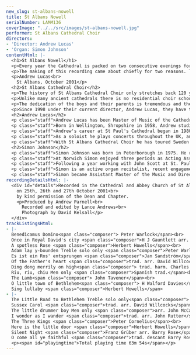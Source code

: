 ```yaml
---
new_slug: st-albans-nowell
title: St Albans Nowell
serialNumber: LAMM136
coverImage: "../../src/images/st-albans-nowell.jpg"
performer: St Albans Cathedral Choir
directors:
- 'Director: Andrew Lucas'
- 'Organ: Simon Johnson'
contentHtml: |-
  <h1>St Albans Nowell</h1>
  <p>Every year the Cathedral is packed on two consecutive evenings for the annual Service of Lessons and Carols for Christmas held on the 22nd and 23rd December at 8pm. This service is lit entirely by candlelight and takes the traditional form of biblical readings, carols and hymns and prayer meditating on the miracle of our Saviour's birth in Bethlehem some 2000 years ago. For the Cathedral Choir it is the highlight of their musical year; the boys of the choir, in particular, take great pride in their effort and achievement at this service, perhaps more than on any other occasion. This is wonderful to experience and gives the service a very special atmosphere. So it is no wonder that its popularity means that seats are available only by application and are ticketed (over the two nights that means more than 3,000 people attend this service). It is the choir's great pleasure to offer this recording to a wider congregation and audience than we could ever achieve 'live' and to include one or two items from our Christmas repertoire that are not usually sung at this service.</p>
  <p>The making of this recording came about chiefly for two reasons. The last Christmas recording from St Albans was made ten years ago and there have been many requests for a more recent recording. The second reason was the catalyst. The choir was to have made a tour to the United States of America in October 2001, but the tragic events of September 11th that year in New York and Washington eventually caused the tour to be cancelled. So we found ourselves in St Albans during an extended half term needing something to do musically. Lance Andrews of Lammas Records came to the rescue and this is the end result. We are very grateful to him for offering to turn the recording around from initial conception to release in less than ten weeks. We hope that you receive great joy from this recording, finding it uplifting, inspiring and full of Christian hope.</p>
  <p>Andrew Lucas<br>
    St Albans, October 2001</p>
  <h2>St Albans Cathedral Choir</h2>
  <p>The history of St Albans Cathedral Choir only stretches back 120 years, although the Benedictine monastery of St Albans Abbey had a distinguished musical history stretching back before 1539 when the Abbey was dissolved by Henry VIII. In those days the boys were press-ganged from all over the country; today they are all local schoolboys who are committed to sing services and attend rehearsal every day of the week, except one, during term time.</p>
  <p>Unlike many ancient cathedrals there is no residential choir school, and the rehearsals and services are fitted in around a normal school week. The day begins at 7.40 am and ends after evensong at 5.45 pm on three weekdays. Friday nights are taken up with two hours of rehearsal and the services on Saturday and Sunday (usually three but sometimes four in all) take up a major proportion of the weekend.</p>
  <p>The dedication of the boys and their parents is tremendous and the high standard of the choir and its international reputation has been hard won. The boys themselves receive in return an unparalleled free musical education and team spirit. For the weekends, greater Feast days, concerts and tours the 24 boys are joined by the 12 Lay Clerks to make up the full Cathedral Choir. The Lay Clerks are themselves a dedicated and highly skilled group of musicians who nevertheless, in the main, earn their living outside the music profession. The choir has made several recordings and six tours of the USA in the last ten years. Previous Masters of the Music of the Cathedral include Meredith Davies, Peter Hurford, Stephen Darlington, Colin Walsh and Barry Rose.</p>
  <p>Since 1998 under their current director, Andrew Lucas, they have toured Sweden. In 2000 they sang in the Festival of the Sons of the Clergy in St Paul's Cathedral with the choirs of St Paul's and the Temple Church. The choir itself plays host to two other Cathedral Choirs in the biennial St Albans International Organ Festival in the Festival's Three Choirs Concert. In 2001 the choirs of Westminster Abbey and Southwark Cathedral joined them in St Albans in July 2001. For 2002 plans are being made for concerts and services in Italy.</p>
  <h2>Andrew Lucas</h2>
  <p class="staff">Andrew Lucas has been Master of Music of the Cathedral and Abbey Church of St. Alban since February 1998, after eight years as the Sub-Organist of St Paul's Cathedral in London. He is also conductor of the St Albans Bach Choir and Artistic Director of the St Albans International Organ Festival.</p>
  <p class="staff">Born in Wellington, Shropshire in 1958, Andrew studied Organ at the Royal College of Music with John Birch and composition with Herbert Howells and is a graduate of London University. He continued his organ studies with Peter Hurford and was awarded the WÊTÊBest Scholarship from the Worshipful Company of Musicians enabling him to study with Piet Kee at the Sweelinck Conservatoire in Amsterdam.</p>
  <p class="staff">Andrew's career at St Paul's Cathedral began in 1980 as organ student, and then subsequently Assistant Sub-Organist (1985) and Sub-Organist and Assistant Director of Music (1990). His accompaniment of the St Paul's choir in concerts and over twenty commercial recordings has received critical acclaim. He has also made two solo recordings on the world famous organ of St Paul's.</p>
  <p class="staff">As a soloist he plays concerts throughout the UK, and has given recitals in Norway, Sweden, Belgium, France, Italy, the Netherlands, Australia, Bermuda and the USA. In 1997 he spent three months as Acting Organist and Master of the Choristers at St Andrew's Cathedral in Sydney, Australia.</p>
  <p class="staff">With St Albans Cathedral Choir he has toured Sweden and recorded music by Stanford on the Priory label. Since moving to St Albans he has concentrated on choral direction with the three choirs directly in his charge at the Cathedral, as well as other local choral groups and at the Purcell School of Music.</p>
  <h2>Simon Johnson</h2>
  <p class="staff">Simon Johnson was born in Peterborough in 1975. He returned there as chorister and subsequently Head Chorister of the Cathedral from 1986-89. He was awarded a music scholarship to Bloxham School, before going on to hold organ scholarships at Rochester, Norwich, and St Paul's Cathedrals. He holds the organ diplomas of the Royal College of Organists, having won several major prizes at both.</p>
  <p class="staff">At Norwich Simon enjoyed three periods as Acting Assistant Organist of the Cathedral, during which time he took part in the premieres of works by John Tavener, Philip Wilby and Diana Burrell. His work accompanying both the Girls' Choir and the Cathedral Choir is reflected in two CD recordings, and he has played for both choirs on BBC Radio 2, 3, and 4. In addition to his responsibilities at the Cathedral Simon also gained a first class degree from the University of East Anglia, and founded the University Chamber Choir - a twenty-strong ensemble specialising in the performance of contemporary music.</p>
  <p class="staff">Following a year working with John Scott at St. Paul's Cathedral, Simon moved to his next position at All Saints' Northampton. His work there involved running the choir of men and boys, and also the separate girls' choir. He made two CD recordings with the choirs on the Lammas label, and undertook tours to France, Germany and Italy.</p>
  <p class="staff">Simon is an active organ recitalist, recent engagements including St Paul's, Westminster, Norwich and Ghent Cathedrals, and also Westminster Abbey.</p>
  <p class="staff">Simon became Assistant Master of the Music and Director of the Abbey Girls' Choir at St Albans Cathedral in September 2001.</p>
recordingDetailsHtml: |-
  <div id="details">Recorded in the Cathedral and Abbey Church of St Alban<br>
    on 25th, 26th and 27th October 2001<br>
    by kind permission of the Dean and Chapter.
    <p>Produced by Andrew Parnell<br>
      Recorded and edited by Lance Andrews<br>
      Photograph by David Kelsall</p>
  </div>
trackListingsHtml:
- |-
  Benedicamus Domino<span class="composer"> Peter Warlock</span><br>
  Once in Royal David's city <span class="composer">H J Gauntlett arr. Willcocks</span><br>
  A spotless Rose <span class="composer">Herbert Howells</span><br>
  Adam lay y-bounden Treble solo only <span class="composer">Peter Warlock</span><br>
  Es ist ein Ros' entsprungen <span class="composer">Jan Sandström</span><br>
  Of the Father's heart <span class="composer">trad. arr. David Willcocks</span><br>
  Ding dong merrily on high<span class="composer"> trad. harm. Charles Wood</span><br>
  Riu, riu, chiu Men only <span class="composer">Spanish trad.</span><br>
  The Lamb<span class="composer"> John Tavener</span><br>
  O little town of Bethlehem<span class="composer"> H Walford Davies</span><br>
  Sing lullaby <span class="composer">Herbert Howells</span>
- |-
  The Little Road to Bethlehem Treble solo only<span class="composer"> Michael Head</span><br>
  Sussex Carol <span class="composer">trad. arr. David Willcocks</span><br>
  The little drummer boy Men only <span class="composer">arr. John McCarthy</span><br>
  I wonder as I wander <span class="composer">trad. arr. John Rutter</span><br>
  The Three Kings <span class="composer">Peter Cornelius</span><br>
  Here is the little door <span class="composer">Herbert Howells</span><br>
  Silent Night <span class="composer">Franz Grüber arr. Barry Rose</span><br>
  O come all ye faithful <span class="composer">trad. descant Barry Rose</span>
  <p><span id="playingtime">Total playing time 63m 54s</span></p>
---
```


